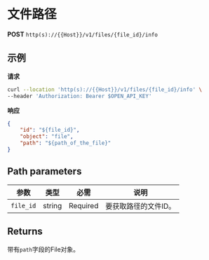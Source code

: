 # 文件路径

**POST** `http(s)://{{Host}}/v1/files/{file_id}/info`

## 示例

**请求**
```bash
curl --location 'http(s)://{{Host}}/v1/files/{file_id}/info' \
--header 'Authorization: Bearer $OPEN_API_KEY'
```

**响应**
```json
{
    "id": "${file_id}",
    "object": "file",
    "path": "${path_of_the_file}"
}
```

## Path parameters

| 参数 | 类型 | 必需 | 说明 |
|-----|------|------|------|
| `file_id` | string | Required | 要获取路径的文件ID。 |

## Returns
带有`path`字段的File对象。
